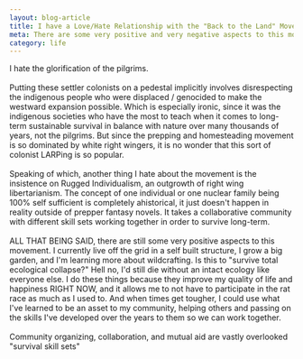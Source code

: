 ```yaml
---
layout: blog-article
title: I have a Love/Hate Relationship with the "Back to the Land" Movement
meta: There are some very positive and very negative aspects to this movement.
category: life
---
```

<p>I hate the glorification of the pilgrims. 
<br><br>
Putting these settler colonists on a pedestal implicitly involves disrespecting the indigenous people who were displaced / genocided to make the westward expansion possible. Which is especially ironic, since it was the indigenous societies who have the most to teach when it comes to long-term sustainable survival in balance with nature over many thousands of years, not the pilgrims. But since the prepping and homesteading movement is so dominated by white right wingers, it is no wonder that this sort of colonist LARPing is so popular.
<br><br>
Speaking of which, another thing I hate about the movement is the insistence on Rugged Individualism, an outgrowth of right wing libertarianism. The concept of one individual or one nuclear family being 100% self sufficient is completely ahistorical, it just doesn't happen in reality outside of prepper fantasy novels. It takes a collaborative community with different skill sets working together in order to survive long-term.
<br><br>
ALL THAT BEING SAID, there are still some very positive aspects to this movement. I currently live off the grid in a self built structure, I grow a big garden, and I'm learning more about wildcrafting. Is this to "survive total ecological collapse?" Hell no, I'd still die without an intact ecology like everyone else. I do these things because they improve my quality of life and happiness RIGHT NOW, and it allows me to not have to participate in the rat race as much as I used to. And when times get tougher, I could use what I've learned to be an asset to my community, helping others and passing on the skills I've developed over the years to them so we can work together.
<br><br>
Community organizing, collaboration, and mutual aid are vastly overlooked "survival skill sets"
</p>
